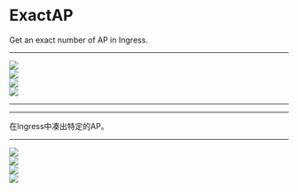 # ExactAP
Get an exact number of AP in Ingress.  
  
----
  
![](./ScreenShot/English/1.png)  
![](./ScreenShot/English/2.png)  
![](./ScreenShot/English/3.png)  
![](./ScreenShot/English/4.png)  
  
----
  
----
  
在Ingress中凑出特定的AP。
  
----
  
![](./ScreenShot/Chinese/1.png)  
![](./ScreenShot/Chinese/2.png)  
![](./ScreenShot/Chinese/3.png)  
![](./ScreenShot/Chinese/4.png)  
